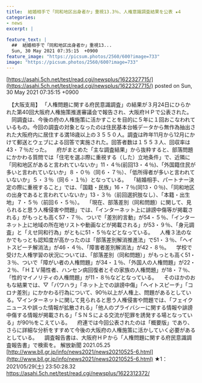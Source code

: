 ```yaml
---
title:  結婚相手で「同和地区出身者か」重視13.3％、人権意識調査結果を公表 ★4  
categories:
- news
excerpt: |
  
feature_text: |
  ##  結婚相手で「同和地区出身者か」重視13...
  Sun, 30 May 2021 07:35:15  +0900
feature_image: "https://picsum.photos/2560/600?image=733"
image: "https://picsum.photos/2560/600?image=733"
---
```


[https://asahi.5ch.net/test/read.cgi/newsplus/1622327715/](https://asahi.5ch.net/test/read.cgi/newsplus/1622327715/)
posted on Sun, 30 May 2021 07:35:15  +0900

<!--more-->

　【大阪支局】 「人権問題に関する府民意識調査」の結果が３月24日にひらかれた第40回大阪府人権施策推進審議会で報告され、大阪府ＨＰで公表された。 　同調査は、今後の府の人権施策に活かすことを目的に５年に１回おこなわれているもの。今回の調査の対象となったのは住民基本台帳データから無作為抽出された大阪府内に居住する満18歳以上の３５５０人。調査は昨年11月から12月にかけて郵送とウェブによる回答で実施された。回答者数は１５５３人、回収率は43・７％だった。 　府がまとめた「主な調査結果」から抜粋すると、部落問題にかかわる質問では「住宅を選ぶ際に重視する（した）立地条件」で、近隣に「同和地区があると言われていないか」11・４％(前回13・４％)、「外国籍住民が多いと言われていないか」８・０％（同６・７％）、「低所得者が多いと言われていないか」５・３％（同６・１％）となっている。 　「結婚相手、パートナー決定の際に重視すること」では、「国籍・民族」16・７％(同13・０％)、「同和地区の出身であると言われていないか」13・３％（前回選択肢なし）、「本籍・出生地」７・５％（前回６・５％）。 　「現在、部落差別（同和問題）に関して、見られると思う人権侵害や問題」では、「インターネット上に誹謗中傷等が掲載される」がもっとも高く57・７％、ついで「差別的言動」が54・５％、「インターネット上に地域の所在地リストや動画などが掲載される」が53・９％、「身元調査」と「えせ同和行為」がともに51・５％などとなっている。 　人権３法のなかでもっとも認知度が高かったのは「部落差別解消推進法」で51・３％、「ヘイトスピーチ解消法」が46・４％、「障害者差別解消法」が42・８％。 　学校で受けた人権学習の状況については、「部落差別（同和問題）」がもっとも高く51・３％、ついで「障がい者の人権問題」が34・１％、「外国人の人権問題」が22・２％、「ＨＩＶ陽性者、ハンセン病回復者とその家族の人権問題」が18・７％、「性的マイノリティの人権問題」が11・８％などとなっている。 　そのほかのおもな結果では、▽「パワハラ」「ネット上での誹謗中傷」「ヘイトスピーチ」「コロナ差別」にかかわる行為について、90％以上が人権上、問題があるとしている。▽インターネットに関して見られると思う人権侵害や問題では、「フェイクニュースや誤った情報が拡散される」「他人のプライバシーに関する情報や誹謗中傷する情報が掲載される」「ＳＮＳによる交流が犯罪を誘発する場となっている」が90％をこえている。 　府連では今回公表されたのは「概要版」であり、さらに詳細な分析をすすめて今後の大阪府の人権施策に活かしていく必要があるとしている。 　調査報告書は、大阪府ＨＰから「人権問題に関する府民意識調査報告書」で検索を。 解放新聞 2021.05.25 [http://www.bll.gr.jp/info/news2021/news20210525-6.html](http://www.bll.gr.jp/info/news2021/news20210525-6.html) ★1：2021/05/29(土) 23:50:28.32 https://asahi.5ch.net/test/read.cgi/newsplus/1622312372/
